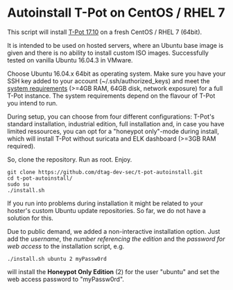 # Autoinstall T-Pot on CentOS / RHEL 7
This script will install [T-Pot 17.10](http://dtag-dev-sec.github.io/mediator/feature/2017/11/07/t-pot-17.10.html) on a fresh CentOS / RHEL 7 (64bit). 

It is intended to be used on hosted servers, where an Ubuntu base image is given and there is no ability to install custom ISO images. 
Successfully tested on vanilla Ubuntu 16.04.3 in VMware.

Choose Ubuntu 16.04.x 64bit as operating system. Make sure you have your SSH key added to your account (~/.ssh/authorized_keys) 
and meet the [system requirements](http://dtag-dev-sec.github.io/mediator/feature/2017/11/07/t-pot-17.10.html#requirements) (>=4GB RAM, 64GB disk, network exposure) for a full T-Pot instance. The system requirements depend on the flavour of T-Pot you intend to run. 

During setup, you can choose from four different configurations: T-Pot's standard installation, industrial edition, full installation and, in case you have limited ressources, you can opt for a "honeypot only"-mode during install, which will install T-Pot without suricata and ELK dashboard (>=3GB RAM required). 

So, clone the repository. Run as root. Enjoy.

    git clone https://github.com/dtag-dev-sec/t-pot-autoinstall.git
    cd t-pot-autoinstall/
    sudo su
    ./install.sh
    
If you run into problems during installation it might be related to your hoster's custom Ubuntu update repositories. So far, we do not have a solution for this. 

Due to public demand, we added a non-interactive installation option. Just add the *username*, the *number referencing the edition* and the *password for web access* to the installation script, e.g.

	./install.sh ubuntu 2 myPassw0rd
		
will install the **Honeypot Only Edition** (2) for the user "ubuntu" and set the web access password to "myPassw0rd". 


	

	
